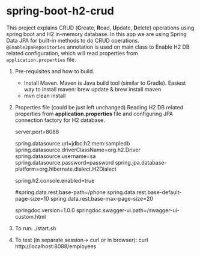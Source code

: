 # spring-boot-h2-crud

This project explains CRUD (**C**reate, **R**ead, **U**pdate, **D**elete) operations using spring boot and H2 in-memory database.
In this app we are using Spring Data JPA for built-in methods to do CRUD operations.     
`@EnableJpaRepositories` annotation is used on main class to Enable H2 DB related configuration, which will read properties from `application.properties` file.


1. Pre-requisites and how to build.
	- Install Maven. Maven is Java build tool (similar to Gradle). Easiest way to install maven: brew update & brew install maven
	- mvn clean install
   
2. Properties file (could be just left unchanged)
    Reading H2 DB related properties from **application.properties** file and configuring JPA connection factory for H2 database.  

     server.port=8088
    
     spring.datasource.url=jdbc:h2:mem:sampledb
     spring.datasource.driverClassName=org.h2.Driver
     spring.datasource.username=sa
     spring.datasource.password=password
     spring.jpa.database-platform=org.hibernate.dialect.H2Dialect
    
     spring.h2.console.enabled=true
    
     #spring.data.rest.base-path=/phone
     spring.data.rest.base-default-page-size=10
     spring.data.rest.base-max-page-size=20
    
     springdoc.version=1.0.0
     springdoc.swagger-ui.path=/swagger-ui-custom.html 
   
3. To run: ./start.sh
4. To test (in separate session-> curl or in browser): curl http://localhost:8088/employees 
